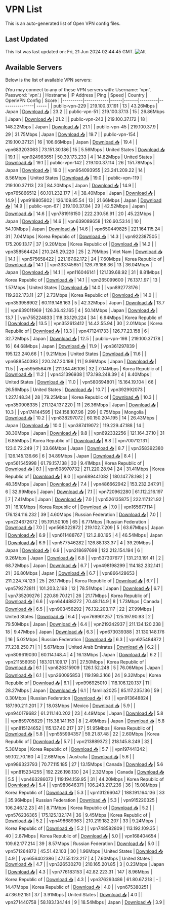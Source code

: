 # VPN List

This is an auto-generated list of Open VPN config files.

## Last Updated

This list was last updated on: Fri, 21 Jun 2024 02:44:45 GMT.
![Alt](https://repobeats.axiom.co/api/embed/186b98318ef1479477931607c1ad7d823f12451f.svg "Repobeats analytics image")

## Available Servers

Below is the list of available VPN servers:

(You may connect to any of these VPN servers with: Username: 'vpn', Password: 'vpn'.)
| Hostname | IP Address | Ping | Speed | Country | OpenVPN Config | Score |
|----------|------------|------|-------|---------|----------------| ----- |
| public-vpn-229 | 219.100.37.191 | 13 | 43.26Mbps | Japan | [Download 📥](./configs/server_0_JP.ovpn) | 23.2 |
| public-vpn-51 | 219.100.37.13 | 15 | 26.86Mbps | Japan | [Download 📥](./configs/server_1_JP.ovpn) | 21.2 |
| public-vpn-243 | 219.100.37.172 | 18 | 148.22Mbps | Japan | [Download 📥](./configs/server_2_JP.ovpn) | 21.1 |
| public-vpn-45 | 219.100.37.9 | 29 | 31.75Mbps | Japan | [Download 📥](./configs/server_3_JP.ovpn) | 19.7 |
| public-vpn-154 | 219.100.37.121 | 16 | 106.66Mbps | Japan | [Download 📥](./configs/server_4_JP.ovpn) | 19.4 |
| vpn683203063 | 73.151.30.186 | 15 | 5.56Mbps | United States | [Download 📥](./configs/server_5_US.ovpn) | 19.1 |
| vpn924983651 | 50.39.173.233 | 4 | 14.82Mbps | United States | [Download 📥](./configs/server_6_US.ovpn) | 19.1 |
| public-vpn-142 | 219.100.37.114 | 26 | 151.78Mbps | Japan | [Download 📥](./configs/server_7_JP.ovpn) | 19.0 |
| vpn954093955 | 23.241.209.22 | 14 | 8.56Mbps | United States | [Download 📥](./configs/server_8_US.ovpn) | 19.0 |
| public-vpn-119 | 219.100.37.113 | 23 | 84.20Mbps | Japan | [Download 📥](./configs/server_9_JP.ovpn) | 14.9 |
| vpn765866512 | 60.101.232.177 | 4 | 38.40Mbps | Japan | [Download 📥](./configs/server_10_JP.ovpn) | 14.9 |
| vpn918805802 | 126.109.85.54 | 13 | 21.66Mbps | Japan | [Download 📥](./configs/server_11_JP.ovpn) | 14.9 |
| public-vpn-67 | 219.100.37.84 | 29 | 42.52Mbps | Japan | [Download 📥](./configs/server_12_JP.ovpn) | 14.6 |
| vpn781916150 | 222.230.56.91 | 20 | 45.22Mbps | Japan | [Download 📥](./configs/server_13_JP.ovpn) | 14.6 |
| vpn639089658 | 126.60.53.14 | 10 | 54.10Mbps | Japan | [Download 📥](./configs/server_14_JP.ovpn) | 14.6 |
| vpn650449825 | 221.164.115.24 | 31 | 7.04Mbps | Korea Republic of | [Download 📥](./configs/server_15_KR.ovpn) | 14.3 |
| vpn922387505 | 175.209.13.17 | 37 | 9.20Mbps | Korea Republic of | [Download 📥](./configs/server_16_KR.ovpn) | 14.2 |
| vpn358564424 | 210.245.29.220 | 25 | 2.79Mbps | Viet Nam | [Download 📥](./configs/server_17_VN.ovpn) | 14.1 |
| vpn575658422 | 221.167.62.172 | 24 | 7.60Mbps | Korea Republic of | [Download 📥](./configs/server_18_KR.ovpn) | 14.1 |
| vpn333745651 | 126.79.186.36 | 13 | 36.04Mbps | Japan | [Download 📥](./configs/server_19_JP.ovpn) | 14.1 |
| vpn116046141 | 121.139.68.92 | 31 | 8.81Mbps | Korea Republic of | [Download 📥](./configs/server_20_KR.ovpn) | 14.1 |
| vpn265099600 | 76.137.1.97 | 13 | 1.57Mbps | United States | [Download 📥](./configs/server_21_US.ovpn) | 14.0 |
| vpn892773176 | 119.202.173.11 | 27 | 2.73Mbps | Korea Republic of | [Download 📥](./configs/server_22_KR.ovpn) | 14.0 |
| vpn353958902 | 60.119.148.163 | 5 | 42.32Mbps | Japan | [Download 📥](./configs/server_23_JP.ovpn) | 13.7 |
| vpn639011969 | 126.36.42.165 | 4 | 50.14Mbps | Japan | [Download 📥](./configs/server_24_JP.ovpn) | 13.7 |
| vpn755224833 | 118.33.129.224 | 34 | 6.94Mbps | Korea Republic of | [Download 📥](./configs/server_25_KR.ovpn) | 13.5 |
| vpn352613412 | 14.42.55.94 | 30 | 2.01Mbps | Korea Republic of | [Download 📥](./configs/server_26_KR.ovpn) | 13.3 |
| vpn471241733 | 126.77.23.158 | 6 | 32.72Mbps | Japan | [Download 📥](./configs/server_27_JP.ovpn) | 12.5 |
| public-vpn-198 | 219.100.37.178 | 16 | 64.68Mbps | Japan | [Download 📥](./configs/server_28_JP.ovpn) | 11.9 |
| vpn361297839 | 195.123.240.66 | 1 | 9.21Mbps | United States | [Download 📥](./configs/server_29_US.ovpn) | 11.6 |
| vpn688540393 | 220.247.20.198 | 11 | 9.99Mbps | Japan | [Download 📥](./configs/server_30_JP.ovpn) | 11.5 |
| vpn595656476 | 211.184.46.106 | 32 | 7.04Mbps | Korea Republic of | [Download 📥](./configs/server_31_KR.ovpn) | 11.2 |
| vpn431396938 | 173.198.248.39 | 4 | 8.40Mbps | United States | [Download 📥](./configs/server_32_US.ovpn) | 11.0 |
| vpn580694801 | 15.164.19.104 | 66 | 26.56Mbps | United States | [Download 📥](./configs/server_33_US.ovpn) | 10.7 |
| vpn392992073 | 1.227.148.34 | 28 | 79.25Mbps | Korea Republic of | [Download 📥](./configs/server_34_KR.ovpn) | 10.3 |
| vpn350908335 | 211.124.137.220 | 11 | 26.36Mbps | Japan | [Download 📥](./configs/server_35_JP.ovpn) | 10.3 |
| vpn174144595 | 124.158.107.96 | 299 | 0.75Mbps | Mongolia | [Download 📥](./configs/server_36_MN.ovpn) | 10.2 |
| vpn838297072 | 60.150.204.195 | 14 | 26.43Mbps | Japan | [Download 📥](./configs/server_37_JP.ovpn) | 10.0 |
| vpn387419072 | 119.229.47.188 | 14 | 38.30Mbps | Japan | [Download 📥](./configs/server_38_JP.ovpn) | 9.8 |
| vpn692332256 | 121.164.37.10 | 31 | 6.85Mbps | Korea Republic of | [Download 📥](./configs/server_39_KR.ovpn) | 8.8 |
| vpn700712131 | 123.0.72.249 | 7 | 33.66Mbps | Japan | [Download 📥](./configs/server_40_JP.ovpn) | 8.7 |
| vpn358392380 | 126.145.136.66 | 6 | 34.89Mbps | Japan | [Download 📥](./configs/server_41_JP.ovpn) | 8.4 |
| vpn561545998 | 61.79.157.138 | 30 | 9.41Mbps | Korea Republic of | [Download 📥](./configs/server_42_KR.ovpn) | 8.1 |
| vpn508970732 | 211.220.28.94 | 24 | 31.41Mbps | Korea Republic of | [Download 📥](./configs/server_43_KR.ovpn) | 8.0 |
| vpn689441082 | 180.147.78.198 | 2 | 48.35Mbps | Japan | [Download 📥](./configs/server_44_JP.ovpn) | 7.4 |
| vpn486662942 | 153.232.247.91 | 6 | 32.99Mbps | Japan | [Download 📥](./configs/server_45_JP.ovpn) | 7.1 |
| vpn720962280 | 61.112.216.197 | 7 | 7.41Mbps | Japan | [Download 📥](./configs/server_46_JP.ovpn) | 7.0 |
| vpn526135875 | 222.117.121.92 | 31 | 16.10Mbps | Korea Republic of | [Download 📥](./configs/server_47_KR.ovpn) | 7.0 |
| vpn165677114 | 176.124.116.232 | 39 | 4.60Mbps | Russian Federation | [Download 📥](./configs/server_48_RU.ovpn) | 7.0 |
| vpn234672672 | 95.191.50.105 | 65 | 6.77Mbps | Russian Federation | [Download 📥](./configs/server_49_RU.ovpn) | 7.0 |
| vpn568022872 | 219.102.7.209 | 5 | 63.67Mbps | Japan | [Download 📥](./configs/server_50_JP.ovpn) | 6.9 |
| vpn611488767 | 121.2.80.195 | 4 | 46.54Mbps | Japan | [Download 📥](./configs/server_51_JP.ovpn) | 6.9 |
| vpn577546282 | 126.88.133.37 | 4 | 39.29Mbps | Japan | [Download 📥](./configs/server_52_JP.ovpn) | 6.9 |
| vpn218697698 | 122.212.154.194 | 6 | 9.26Mbps | Japan | [Download 📥](./configs/server_53_JP.ovpn) | 6.8 |
| vpn537307677 | 131.213.191.41 | 2 | 68.72Mbps | Japan | [Download 📥](./configs/server_54_JP.ovpn) | 6.7 |
| vpn498198299 | 114.182.232.141 | 21 | 36.80Mbps | Japan | [Download 📥](./configs/server_55_JP.ovpn) | 6.7 |
| vpn866428653 | 211.224.74.123 | 25 | 26.17Mbps | Korea Republic of | [Download 📥](./configs/server_56_KR.ovpn) | 6.7 |
| vpn579272811 | 101.203.2.168 | 12 | 78.51Mbps | Japan | [Download 📥](./configs/server_57_JP.ovpn) | 6.7 |
| vpn735209276 | 220.89.70.121 | 26 | 21.17Mbps | Korea Republic of | [Download 📥](./configs/server_58_KR.ovpn) | 6.6 |
| vpn644488272 | 70.48.114.9 | 8 | 1.73Mbps | Canada | [Download 📥](./configs/server_59_CA.ovpn) | 6.5 |
| vpn903456292 | 76.132.203.117 | 22 | 27.99Mbps | United States | [Download 📥](./configs/server_60_US.ovpn) | 6.4 |
| vpn769901257 | 125.197.90.93 | 2 | 79.50Mbps | Japan | [Download 📥](./configs/server_61_JP.ovpn) | 6.4 |
| vpn219242937 | 211.134.120.238 | 18 | 9.47Mbps | Japan | [Download 📥](./configs/server_62_JP.ovpn) | 6.3 |
| vpn673039388 | 31.130.148.176 | 16 | 5.02Mbps | Russian Federation | [Download 📥](./configs/server_63_RU.ovpn) | 6.3 |
| vpn625484872 | 77.238.250.71 | 1 | 5.67Mbps | United Arab Emirates | [Download 📥](./configs/server_64_AE.ovpn) | 6.2 |
| vpn809619030 | 60.114.148.4 | 4 | 16.13Mbps | Japan | [Download 📥](./configs/server_65_JP.ovpn) | 6.2 |
| vpn211556050 | 183.101.109.17 | 31 | 27.50Mbps | Korea Republic of | [Download 📥](./configs/server_66_KR.ovpn) | 6.1 |
| vpn826315909 | 126.1.52.248 | 5 | 76.06Mbps | Japan | [Download 📥](./configs/server_67_JP.ovpn) | 6.1 |
| vpn260095853 | 119.198.3.166 | 24 | 9.32Mbps | Korea Republic of | [Download 📥](./configs/server_68_KR.ovpn) | 6.1 |
| vpn996925010 | 118.106.120.137 | 11 | 28.27Mbps | Japan | [Download 📥](./configs/server_69_JP.ovpn) | 6.1 |
| familia2025 | 85.117.235.136 | 59 | 0.30Mbps | Russian Federation | [Download 📥](./configs/server_70_RU.ovpn) | 6.1 |
| vpn913648824 | 187.190.211.201 | 7 | 18.03Mbps | Mexico | [Download 📥](./configs/server_71_MX.ovpn) | 5.9 |
| vpn940179682 | 61.211.140.202 | 23 | 4.49Mbps | Japan | [Download 📥](./configs/server_72_JP.ovpn) | 5.8 |
| vpn859705829 | 115.38.141.153 | 8 | 2.49Mbps | Japan | [Download 📥](./configs/server_73_JP.ovpn) | 5.8 |
| vpn815124652 | 115.137.40.217 | 37 | 51.95Mbps | Korea Republic of | [Download 📥](./configs/server_74_KR.ovpn) | 5.8 |
| vpn555994357 | 59.21.87.48 | 22 | 2.60Mbps | Korea Republic of | [Download 📥](./configs/server_75_KR.ovpn) | 5.7 |
| vpn213889372 | 218.145.8.249 | 32 | 5.30Mbps | Korea Republic of | [Download 📥](./configs/server_76_KR.ovpn) | 5.7 |
| vpn197441342 | 59.102.70.160 | 4 | 2.68Mbps | Australia | [Download 📥](./configs/server_77_AU.ovpn) | 5.6 |
| vpn986323793 | 70.77.115.185 | 27 | 13.15Mbps | Canada | [Download 📥](./configs/server_78_CA.ovpn) | 5.6 |
| vpn815234255 | 192.226.198.130 | 24 | 2.32Mbps | Canada | [Download 📥](./configs/server_79_CA.ovpn) | 5.5 |
| vpn463286072 | 119.194.159.95 | 31 | 44.20Mbps | Korea Republic of | [Download 📥](./configs/server_80_KR.ovpn) | 5.4 |
| vpn980646371 | 106.243.217.236 | 36 | 15.08Mbps | Korea Republic of | [Download 📥](./configs/server_81_KR.ovpn) | 5.3 |
| vpn131266047 | 188.191.164.136 | 33 | 35.96Mbps | Russian Federation | [Download 📥](./configs/server_82_RU.ovpn) | 5.3 |
| vpn915220325 | 106.246.12.23 | 41 | 8.71Mbps | Korea Republic of | [Download 📥](./configs/server_83_KR.ovpn) | 5.2 |
| vpn576236365 | 175.125.132.174 | 36 | 9.45Mbps | Korea Republic of | [Download 📥](./configs/server_84_KR.ovpn) | 5.2 |
| vpn498689363 | 210.219.182.207 | 33 | 9.24Mbps | Korea Republic of | [Download 📥](./configs/server_85_KR.ovpn) | 5.2 |
| vpn748582809 | 113.192.109.35 | 40 | 2.87Mbps | Korea Republic of | [Download 📥](./configs/server_86_KR.ovpn) | 5.0 |
| vpn168404654 | 109.62.177.214 | 39 | 8.57Mbps | Russian Federation | [Download 📥](./configs/server_87_RU.ovpn) | 5.0 |
| vpn571264872 | 45.51.42.103 | 30 | 1.96Mbps | United States | [Download 📥](./configs/server_88_US.ovpn) | 4.9 |
| vpn656402386 | 47.155.123.217 | 4 | 7.60Mbps | United States | [Download 📥](./configs/server_89_US.ovpn) | 4.7 |
| vpn326530270 | 210.165.201.85 | 3 | 0.23Mbps | Japan | [Download 📥](./configs/server_90_JP.ovpn) | 4.3 |
| vpn776183153 | 42.82.223.31 | 147 | 8.96Mbps | Korea Republic of | [Download 📥](./configs/server_91_KR.ovpn) | 4.3 |
| vpn376293486 | 61.80.67.218 | - | 14.47Mbps | Korea Republic of | [Download 📥](./configs/server_92_KR.ovpn) | 4.0 |
| vpn675380251 | 47.36.92.151 | 37 | 3.91Mbps | United States | [Download 📥](./configs/server_93_US.ovpn) | 4.0 |
| vpn271440758 | 58.183.134.144 | 9 | 18.54Mbps | Japan | [Download 📥](./configs/server_94_JP.ovpn) | 3.9 |
